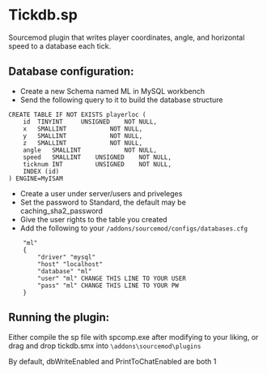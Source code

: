 

# Tickdb.sp

 Sourcemod plugin that writes player coordinates, angle, and horizontal speed to a database each tick.

## Database configuration:

 - Create a new Schema named ML in MySQL workbench
 - Send the following query to it to build the database structure

```
CREATE TABLE IF NOT EXISTS playerloc (
	id 	TINYINT 	UNSIGNED 	NOT NULL,
	x 	SMALLINT 			NOT NULL,
	y 	SMALLINT 			NOT NULL,
	z 	SMALLINT 			NOT NULL,
	angle 	SMALLINT 			NOT NULL,
	speed 	SMALLINT	UNSIGNED 	NOT NULL,
	ticknum INT 		UNSIGNED 	NOT NULL,
	INDEX (id)
) ENGINE=MyISAM

```
- Create a user under server/users and priveleges
- Set the password to Standard, the default may be caching_sha2_password
- Give the user rights to the table you created
- Add the following to your `/addons/sourcemod/configs/databases.cfg`

```
	"ml"
	{
		"driver" "mysql"
		"host" "localhost"
		"database" "ml"
		"user" "ml" CHANGE THIS LINE TO YOUR USER
		"pass" "ml" CHANGE THIS LINE TO YOUR PW
	}
```

  

## Running the plugin:

Either compile the sp file with spcomp.exe after modifying to your liking, or drag and drop tickdb.smx into `\addons\sourcemod\plugins`

By default, dbWriteEnabled and PrintToChatEnabled are both 1
